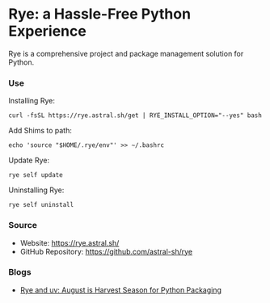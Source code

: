 # Rye: a Hassle-Free Python Experience

Rye is a comprehensive project and package management solution for Python.

### Use

Installing Rye:
```shell
curl -fsSL https://rye.astral.sh/get | RYE_INSTALL_OPTION="--yes" bash
```

Add Shims to path:
```shell
echo 'source "$HOME/.rye/env"' >> ~/.bashrc
```

Update Rye:
```shell
rye self update
```

Uninstalling Rye:
```shell
rye self uninstall
```

### Source

- Website: https://rye.astral.sh/
- GitHub Repository: https://github.com/astral-sh/rye

### Blogs

- [Rye and uv: August is Harvest Season for Python Packaging](https://lucumr.pocoo.org/2024/8/21/harvest-season/)
